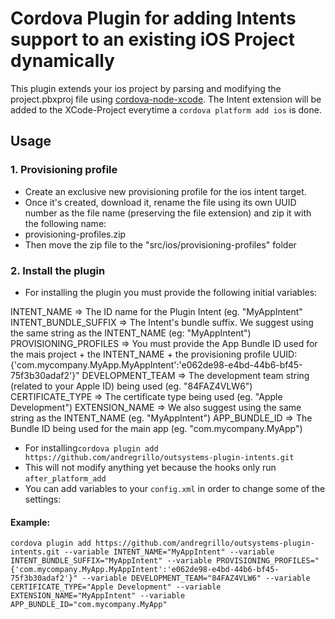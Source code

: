 # Cordova Plugin for adding Intents support to an existing iOS Project dynamically

This plugin extends your ios project by parsing and modifying the project.pbxproj file using [cordova-node-xcode](https://github.com/apache/cordova-node-xcode). The Intent extension will be added to the XCode-Project everytime a `cordova platform add ios` is done.

## Usage

### 1. Provisioning profile
* Create an exclusive new provisioning profile for the ios intent target.
* Once it's created, download it, rename the file using its own UUID number as the file name (preserving the file extension) and zip it with the following name: 
* provisioning-profiles.zip
* Then move the zip file to the "src/ios/provisioning-profiles" folder

### 2. Install the plugin
* For installing the plugin you must provide the following initial variables: 

INTENT_NAME => The ID name for the Plugin Intent (eg. "MyAppIntent" 
INTENT_BUNDLE_SUFFIX => The Intent's bundle suffix. We suggest using the same string as the INTENT_NAME (eg: "MyAppIntent") 
PROVISIONING_PROFILES => You must provide the App Bundle ID used for the mais project + the INTENT_NAME + the provisioning profile UUID:
{'com.mycompany.MyApp.MyAppIntent':'e062de98-e4bd-44b6-bf45-75f3b30adaf2'}" 
DEVELOPMENT_TEAM => The development team string (related to your Apple ID) being used (eg. "84FAZ4VLW6")
CERTIFICATE_TYPE => The certificate type being used (eg. "Apple Development")
EXTENSION_NAME => We also suggest using the same string as the INTENT_NAME (eg. "MyAppIntent")
APP_BUNDLE_ID => The Bundle ID being used for the main app (eg. "com.mycompany.MyApp")


* For installing`cordova plugin add https://github.com/andregrillo/outsystems-plugin-intents.git`
* This will not modify anything yet because the hooks only run `after_platform_add`
* You can add variables to your `config.xml` in order to change some of the settings:


#### Example:

```
cordova plugin add https://github.com/andregrillo/outsystems-plugin-intents.git --variable INTENT_NAME="MyAppIntent" --variable INTENT_BUNDLE_SUFFIX="MyAppIntent" --variable PROVISIONING_PROFILES="{'com.mycompany.MyApp.MyAppIntent':'e062de98-e4bd-44b6-bf45-75f3b30adaf2'}" --variable DEVELOPMENT_TEAM="84FAZ4VLW6" --variable CERTIFICATE_TYPE="Apple Development" --variable EXTENSION_NAME="MyAppIntent" --variable APP_BUNDLE_ID="com.mycompany.MyApp"
```

